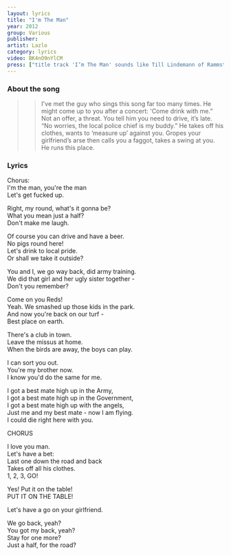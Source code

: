```yaml
---
layout: lyrics
title: "I'm The Man"
year: 2012
group: Various
publisher: 
artist: Lazlo
category: lyrics
video: BK4nO9nYlCM
press: ["title track 'I’m The Man' sounds like Till Lindemann of Rammstein having a jolly sing and dance... [and] telling everyone to get fucked up.", "Rock Reviews 24/7"]
---
```

<h3>About the song</h3>

>> I've met the guy who sings this song far too many times. He might come up to you after a concert: 'Come drink with me.” Not an offer, a threat. You tell him you need to drive, it’s late. “No worries, the local police chief is my buddy.” He takes off his clothes, wants to ‘measure up’ against you. Gropes your girlfriend’s arse then calls you a faggot, takes a swing at you. He runs this place.

<h3>Lyrics</h3>

Chorus:  
I'm the man, you're the man  
Let's get fucked up.  

Right, my round, what's it gonna be?  
What you mean just a half?  
Don't make me laugh.  

Of course you can drive and have a beer.  
No pigs round here!  
Let's drink to local pride.  
Or shall we take it outside?  

You and I, we go way back, did army training.  
We did that girl and her ugly sister together -  
Don't you remember?  

Come on you Reds!  
Yeah. We smashed up those kids in the park.  
And now you're back on our turf -   
Best place on earth.  

There's a club in town.  
Leave the missus at home.  
When the birds are away, the boys can play.  

I can sort you out.  
You're my brother now.  
I know you'd do the same for me.  

I got a best mate high up in the Army,  
I got a best mate high up in the Government,  
I got a best mate high up with the angels,  
Just me and my best mate - now I am flying.  
I could die right here with you.  

CHORUS

I love you man.  
Let's have a bet:  
Last one down the road and back  
Takes off all his clothes.  
1, 2, 3, GO!  

Yes! Put it on the table!  
PUT IT ON THE TABLE!  

Let's have a go on your girlfriend.  

We go back, yeah?  
You got my back, yeah?  
Stay for one more?  
Just a half, for the road?  



